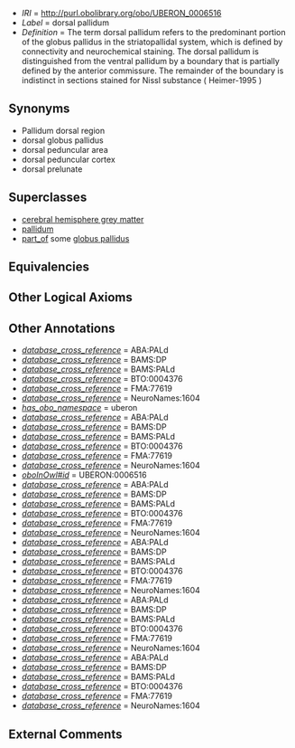  * *IRI* = http://purl.obolibrary.org/obo/UBERON_0006516
 * *Label* = dorsal pallidum
 * *Definition* = The term dorsal pallidum refers to the predominant portion of the globus pallidus in the striatopallidal system, which is defined by connectivity and neurochemical staining. The dorsal pallidum is distinguished from the ventral pallidum by a boundary that is partially defined by the anterior commissure. The remainder of the boundary is indistinct in sections stained for Nissl substance ( Heimer-1995 )

## Synonyms

 * Pallidum dorsal region
 * dorsal globus pallidus
 * dorsal peduncular area
 * dorsal peduncular cortex
 * dorsal prelunate

## Superclasses

 * [cerebral hemisphere grey matter](../../UBERON/01/UBERON_0005401.md)
 * [pallidum](../../UBERON/14/UBERON_0006514.md)
 * [part_of](../../BFO/50/BFO_0000050.md) some [globus pallidus](../../UBERON/75/UBERON_0001875.md)

## Equivalencies


## Other Logical Axioms


## Other Annotations

 * *[database_cross_reference](../../ef/oboInOwl#hasDbXref.md)* = ABA:PALd
 * *[database_cross_reference](../../ef/oboInOwl#hasDbXref.md)* = BAMS:DP
 * *[database_cross_reference](../../ef/oboInOwl#hasDbXref.md)* = BAMS:PALd
 * *[database_cross_reference](../../ef/oboInOwl#hasDbXref.md)* = BTO:0004376
 * *[database_cross_reference](../../ef/oboInOwl#hasDbXref.md)* = FMA:77619
 * *[database_cross_reference](../../ef/oboInOwl#hasDbXref.md)* = NeuroNames:1604
 * *[has_obo_namespace](../../ce/oboInOwl#hasOBONamespace.md)* = uberon
 * *[database_cross_reference](../../ef/oboInOwl#hasDbXref.md)* = ABA:PALd
 * *[database_cross_reference](../../ef/oboInOwl#hasDbXref.md)* = BAMS:DP
 * *[database_cross_reference](../../ef/oboInOwl#hasDbXref.md)* = BAMS:PALd
 * *[database_cross_reference](../../ef/oboInOwl#hasDbXref.md)* = BTO:0004376
 * *[database_cross_reference](../../ef/oboInOwl#hasDbXref.md)* = FMA:77619
 * *[database_cross_reference](../../ef/oboInOwl#hasDbXref.md)* = NeuroNames:1604
 * *[oboInOwl#id](../../id/oboInOwl#id.md)* = UBERON:0006516
 * *[database_cross_reference](../../ef/oboInOwl#hasDbXref.md)* = ABA:PALd
 * *[database_cross_reference](../../ef/oboInOwl#hasDbXref.md)* = BAMS:DP
 * *[database_cross_reference](../../ef/oboInOwl#hasDbXref.md)* = BAMS:PALd
 * *[database_cross_reference](../../ef/oboInOwl#hasDbXref.md)* = BTO:0004376
 * *[database_cross_reference](../../ef/oboInOwl#hasDbXref.md)* = FMA:77619
 * *[database_cross_reference](../../ef/oboInOwl#hasDbXref.md)* = NeuroNames:1604
 * *[database_cross_reference](../../ef/oboInOwl#hasDbXref.md)* = ABA:PALd
 * *[database_cross_reference](../../ef/oboInOwl#hasDbXref.md)* = BAMS:DP
 * *[database_cross_reference](../../ef/oboInOwl#hasDbXref.md)* = BAMS:PALd
 * *[database_cross_reference](../../ef/oboInOwl#hasDbXref.md)* = BTO:0004376
 * *[database_cross_reference](../../ef/oboInOwl#hasDbXref.md)* = FMA:77619
 * *[database_cross_reference](../../ef/oboInOwl#hasDbXref.md)* = NeuroNames:1604
 * *[database_cross_reference](../../ef/oboInOwl#hasDbXref.md)* = ABA:PALd
 * *[database_cross_reference](../../ef/oboInOwl#hasDbXref.md)* = BAMS:DP
 * *[database_cross_reference](../../ef/oboInOwl#hasDbXref.md)* = BAMS:PALd
 * *[database_cross_reference](../../ef/oboInOwl#hasDbXref.md)* = BTO:0004376
 * *[database_cross_reference](../../ef/oboInOwl#hasDbXref.md)* = FMA:77619
 * *[database_cross_reference](../../ef/oboInOwl#hasDbXref.md)* = NeuroNames:1604
 * *[database_cross_reference](../../ef/oboInOwl#hasDbXref.md)* = ABA:PALd
 * *[database_cross_reference](../../ef/oboInOwl#hasDbXref.md)* = BAMS:DP
 * *[database_cross_reference](../../ef/oboInOwl#hasDbXref.md)* = BAMS:PALd
 * *[database_cross_reference](../../ef/oboInOwl#hasDbXref.md)* = BTO:0004376
 * *[database_cross_reference](../../ef/oboInOwl#hasDbXref.md)* = FMA:77619
 * *[database_cross_reference](../../ef/oboInOwl#hasDbXref.md)* = NeuroNames:1604

## External Comments

